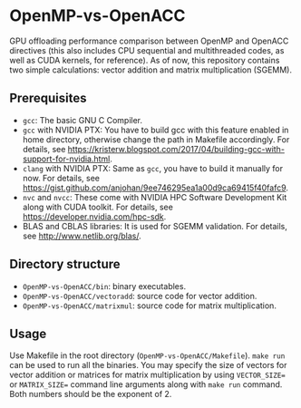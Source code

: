 # OpenMP-vs-OpenACC
GPU offloading performance comparison between OpenMP and OpenACC directives (this also includes CPU sequential and multithreaded codes, as well as CUDA kernels, for reference).
As of now, this repository contains two simple calculations: vector addition and matrix multiplication (SGEMM).

## Prerequisites
* `gcc`: The basic GNU C Compiler.
* `gcc` with NVIDIA PTX: You have to build gcc with this feature enabled in home directory, otherwise change the path in Makefile accordingly. For details, see https://kristerw.blogspot.com/2017/04/building-gcc-with-support-for-nvidia.html.
* `clang` with NVIDIA PTX: Same as `gcc`, you have to build it manually for now. For details, see https://gist.github.com/anjohan/9ee746295ea1a00d9ca69415f40fafc9.
* `nvc` and `nvcc`: These come with NVIDIA HPC Software Development Kit along with CUDA toolkit. For details, see https://developer.nvidia.com/hpc-sdk.
* BLAS and CBLAS libraries: It is used for SGEMM validation. For details, see http://www.netlib.org/blas/.

## Directory structure
* `OpenMP-vs-OpenACC/bin`: binary executables.
* `OpenMP-vs-OpenACC/vectoradd`: source code for vector addition.
* `OpenMP-vs-OpenACC/matrixmul`: source code for matrix multiplication.


## Usage
Use Makefile in the root directory (`OpenMP-vs-OpenACC/Makefile`). `make run` can be used to run all the binaries.
You may specify the size of vectors for vector addition or matrices for matrix multiplication by using `VECTOR_SIZE=` or `MATRIX_SIZE=` command line arguments along with `make run` command.
Both numbers should be the exponent of 2.
